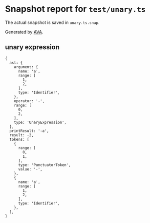 # Snapshot report for `test/unary.ts`

The actual snapshot is saved in `unary.ts.snap`.

Generated by [AVA](https://avajs.dev).

## unary expression

    {
      ast: {
        argument: {
          name: 'a',
          range: [
            1,
            2,
          ],
          type: 'Identifier',
        },
        operator: '-',
        range: [
          0,
          2,
        ],
        type: 'UnaryExpression',
      },
      printResult: '-a',
      result: -2,
      tokens: [
        {
          range: [
            0,
            1,
          ],
          type: 'PunctuatorToken',
          value: '-',
        },
        {
          name: 'a',
          range: [
            1,
            2,
          ],
          type: 'Identifier',
        },
      ],
    }
